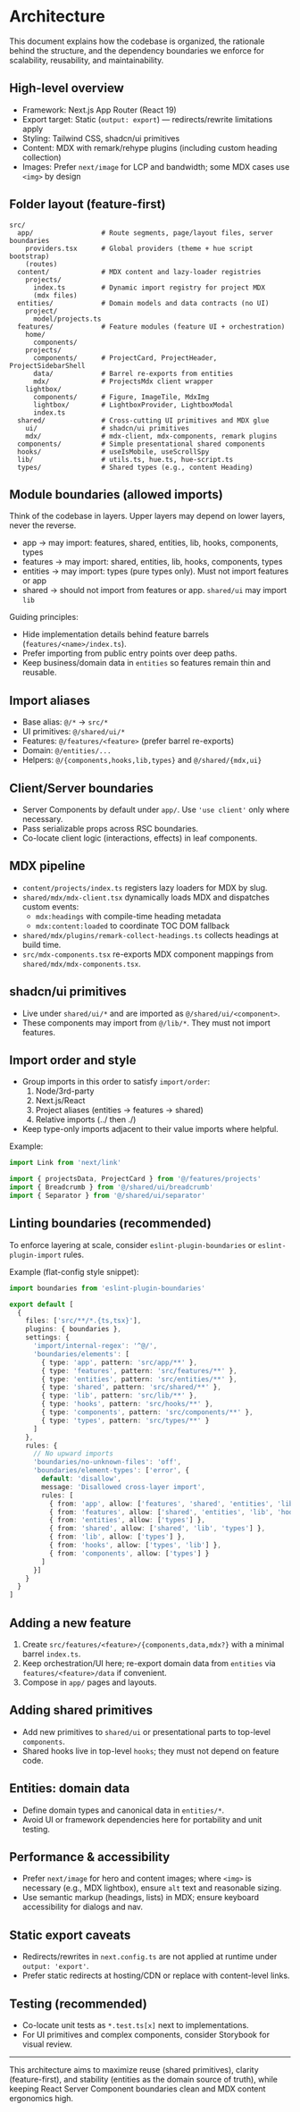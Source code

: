 # Architecture

This document explains how the codebase is organized, the rationale behind the structure, and the dependency boundaries we enforce for scalability, reusability, and maintainability.

## High-level overview

- Framework: Next.js App Router (React 19)
- Export target: Static (`output: export`) — redirects/rewrite limitations apply
- Styling: Tailwind CSS, shadcn/ui primitives
- Content: MDX with remark/rehype plugins (including custom heading collection)
- Images: Prefer `next/image` for LCP and bandwidth; some MDX cases use `<img>` by design

## Folder layout (feature-first)

```
src/
  app/                 # Route segments, page/layout files, server boundaries
    providers.tsx      # Global providers (theme + hue script bootstrap)
    (routes)
  content/             # MDX content and lazy-loader registries
    projects/
      index.ts         # Dynamic import registry for project MDX
      (mdx files)
  entities/            # Domain models and data contracts (no UI)
    project/
      model/projects.ts
  features/            # Feature modules (feature UI + orchestration)
    home/
      components/
    projects/
      components/      # ProjectCard, ProjectHeader, ProjectSidebarShell
      data/            # Barrel re-exports from entities
      mdx/             # ProjectsMdx client wrapper
    lightbox/
      components/      # Figure, ImageTile, MdxImg
      lightbox/        # LightboxProvider, LightboxModal
      index.ts
  shared/              # Cross-cutting UI primitives and MDX glue
    ui/                # shadcn/ui primitives
    mdx/               # mdx-client, mdx-components, remark plugins
  components/          # Simple presentational shared components
  hooks/               # useIsMobile, useScrollSpy
  lib/                 # utils.ts, hue.ts, hue-script.ts
  types/               # Shared types (e.g., content Heading)
```

## Module boundaries (allowed imports)

Think of the codebase in layers. Upper layers may depend on lower layers, never the reverse.

- app → may import: features, shared, entities, lib, hooks, components, types
- features → may import: shared, entities, lib, hooks, components, types
- entities → may import: types (pure types only). Must not import features or app
- shared → should not import from features or app. `shared/ui` may import `lib`

Guiding principles:
- Hide implementation details behind feature barrels (`features/<name>/index.ts`).
- Prefer importing from public entry points over deep paths.
- Keep business/domain data in `entities` so features remain thin and reusable.

## Import aliases

- Base alias: `@/*` → `src/*`
- UI primitives: `@/shared/ui/*`
- Features: `@/features/<feature>` (prefer barrel re-exports)
- Domain: `@/entities/...`
- Helpers: `@/{components,hooks,lib,types}` and `@/shared/{mdx,ui}`

## Client/Server boundaries

- Server Components by default under `app/`. Use `'use client'` only where necessary.
- Pass serializable props across RSC boundaries.
- Co-locate client logic (interactions, effects) in leaf components.

## MDX pipeline

- `content/projects/index.ts` registers lazy loaders for MDX by slug.
- `shared/mdx/mdx-client.tsx` dynamically loads MDX and dispatches custom events:
  - `mdx:headings` with compile-time heading metadata
  - `mdx:content:loaded` to coordinate TOC DOM fallback
- `shared/mdx/plugins/remark-collect-headings.ts` collects headings at build time.
- `src/mdx-components.tsx` re-exports MDX component mappings from `shared/mdx/mdx-components.tsx`.

## shadcn/ui primitives

- Live under `shared/ui/*` and are imported as `@/shared/ui/<component>`.
- These components may import from `@/lib/*`. They must not import features.

## Import order and style

- Group imports in this order to satisfy `import/order`:
  1. Node/3rd-party
  2. Next.js/React
  3. Project aliases (entities → features → shared)
  4. Relative imports (../ then ./)
- Keep type-only imports adjacent to their value imports where helpful.

Example:

```ts
import Link from 'next/link'

import { projectsData, ProjectCard } from '@/features/projects'
import { Breadcrumb } from '@/shared/ui/breadcrumb'
import { Separator } from '@/shared/ui/separator'
```

## Linting boundaries (recommended)

To enforce layering at scale, consider `eslint-plugin-boundaries` or `eslint-plugin-import` rules.

Example (flat-config style snippet):

```ts
import boundaries from 'eslint-plugin-boundaries'

export default [
  {
    files: ['src/**/*.{ts,tsx}'],
    plugins: { boundaries },
    settings: {
      'import/internal-regex': '^@/',
      'boundaries/elements': [
        { type: 'app', pattern: 'src/app/**' },
        { type: 'features', pattern: 'src/features/**' },
        { type: 'entities', pattern: 'src/entities/**' },
        { type: 'shared', pattern: 'src/shared/**' },
        { type: 'lib', pattern: 'src/lib/**' },
        { type: 'hooks', pattern: 'src/hooks/**' },
        { type: 'components', pattern: 'src/components/**' },
        { type: 'types', pattern: 'src/types/**' }
      ]
    },
    rules: {
      // No upward imports
      'boundaries/no-unknown-files': 'off',
      'boundaries/element-types': ['error', {
        default: 'disallow',
        message: 'Disallowed cross-layer import',
        rules: [
          { from: 'app', allow: ['features', 'shared', 'entities', 'lib', 'hooks', 'components', 'types'] },
          { from: 'features', allow: ['shared', 'entities', 'lib', 'hooks', 'components', 'types'] },
          { from: 'entities', allow: ['types'] },
          { from: 'shared', allow: ['shared', 'lib', 'types'] },
          { from: 'lib', allow: ['types'] },
          { from: 'hooks', allow: ['types', 'lib'] },
          { from: 'components', allow: ['types'] }
        ]
      }]
    }
  }
]
```

## Adding a new feature

1. Create `src/features/<feature>/{components,data,mdx?}` with a minimal barrel `index.ts`.
2. Keep orchestration/UI here; re-export domain data from `entities` via `features/<feature>/data` if convenient.
3. Compose in `app/` pages and layouts.

## Adding shared primitives

- Add new primitives to `shared/ui` or presentational parts to top-level `components`.
- Shared hooks live in top-level `hooks`; they must not depend on feature code.

## Entities: domain data

- Define domain types and canonical data in `entities/*`.
- Avoid UI or framework dependencies here for portability and unit testing.

## Performance & accessibility

- Prefer `next/image` for hero and content images; where `<img>` is necessary (e.g., MDX lightbox), ensure `alt` text and reasonable sizing.
- Use semantic markup (headings, lists) in MDX; ensure keyboard accessibility for dialogs and nav.

## Static export caveats

- Redirects/rewrites in `next.config.ts` are not applied at runtime under `output: 'export'`.
- Prefer static redirects at hosting/CDN or replace with content-level links.

## Testing (recommended)

- Co-locate unit tests as `*.test.ts[x]` next to implementations.
- For UI primitives and complex components, consider Storybook for visual review.

---

This architecture aims to maximize reuse (shared primitives), clarity (feature-first), and stability (entities as the domain source of truth), while keeping React Server Component boundaries clean and MDX content ergonomics high.
